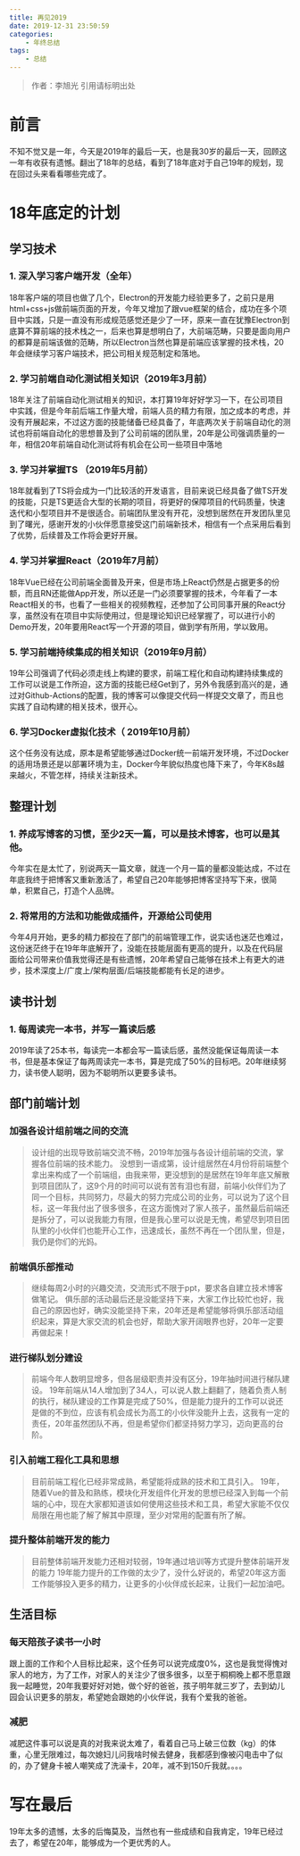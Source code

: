 ```yaml
---
title: 再见2019
date: 2019-12-31 23:50:59
categories: 
	- 年终总结
tags: 
	- 总结
---
```

> 作者：李旭光
> 引用请标明出处


# 前言
不知不觉又是一年，今天是2019年的最后一天，也是我30岁的最后一天，回顾这一年有收获有遗憾。翻出了18年的总结，看到了18年底对于自己19年的规划，现在回过头来看看哪些完成了。
# 18年底定的计划
## 学习技术
### 1. 深入学习客户端开发（全年）
18年客户端的项目也做了几个，Electron的开发能力经验更多了，之前只是用html+css+js做前端页面的开发，今年又增加了跟vue框架的结合，成功在多个项目中实践，只是一直没有形成规范感觉还是少了一环，原来一直在犹豫Electron到底算不算前端的技术栈之一，后来也算是想明白了，大前端范畴，只要是面向用户的都算是前端该做的范畴，所以Electron当然也算是前端应该掌握的技术栈，20年会继续学习客户端技术，把公司相关规范制定和落地。

### 2. 学习前端自动化测试相关知识（2019年3月前）
18年关注了前端自动化测试相关的知识，本打算19年好好学习一下，在公司项目中实践，但是今年前后端工作量大增，前端人员的精力有限，加之成本的考虑，并没有开展起来，不过这方面的技能储备已经具备了，年底两次关于前端自动化的测试也将前端自动化的思想普及到了公司前端的团队里，20年是公司强调质量的一年，相信20年前端自动化测试将有机会在公司一些项目中落地

### 3. 学习并掌握TS  （2019年5月前）
18年就看到了TS将会成为一门比较活的开发语言，目前来说已经具备了做TS开发的技能，只是TS更适合大型的长期的项目，将更好的保障项目的代码质量，快速迭代和小型项目并不是很适合。前端团队里没有开花，没想到居然在开发团队里见到了曙光，感谢开发的小伙伴愿意接受这门前端新技术，相信有一个点采用后看到了优势，后续普及工作将会更好开展。

### 4. 学习并掌握React（2019年7月前）
18年Vue已经在公司前端全面普及开来，但是市场上React仍然是占据更多的份额，而且RN还能做App开发，所以还是一门必须要掌握的技术，今年看了一本React相关的书，也看了一些相关的视频教程，还参加了公司同事开展的React分享，虽然没有在项目中实际使用过，但是理论知识已经掌握了，可以进行小的Demo开发，20年要用React写一个开源的项目，做到学有所用，学以致用。

### 5. 学习前端持续集成的相关知识（2019年9月前）
19年公司强调了代码必须走线上构建的要求，前端工程化和自动构建持续集成的工作可以说是工作所迫，这方面的技能已经Get到了，另外令我感到高兴的是，通过对Github-Actions的配置，我的博客可以像提交代码一样提交文章了，而且也实践了自动构建的相关技术，很开心。

### 6. 学习Docker虚拟化技术（ 2019年10月前）
这个任务没有达成，原本是希望能够通过Docker统一前端开发环境，不过Docker的适用场景还是以部署环境为主，Docker今年貌似热度也降下来了，今年K8s越来越火，不管怎样，持续关注新技术。

## 整理计划
### 1. 养成写博客的习惯，至少2天一篇，可以是技术博客，也可以是其他。
今年实在是太忙了，别说两天一篇文章，就连一个月一篇的量都没能达成，不过在年底我终于把博客又重新激活了，希望自己20年能够把博客坚持写下来，很简单，积累自己，打造个人品牌。

### 2. 将常用的方法和功能做成插件，开源给公司使用
今年4月开始，更多的精力都投在了部门的前端管理工作，说实话也迷茫也难过，这份迷茫终于在19年年底解开了，没能在技能层面有更高的提升，以及在代码层面给公司带来价值我觉得还是有些遗憾，20年希望自己能够在技术上有更大的进步，技术深度上/广度上/架构层面/后端技能都能有长足的进步。

## 读书计划
### 1. 每周读完一本书，并写一篇读后感
2019年读了25本书，每读完一本都会写一篇读后感，虽然没能保证每周读一本书，但是基本保证了每两周读完一本书，算是完成了50%的目标吧。20年继续努力，读书使人聪明，因为不聪明所以更要多读书。

## 部门前端计划
### 加强各设计组前端之间的交流
> 设计组的出现导致前端交流不畅，2019年加强与各设计组前端的交流，掌握各位前端的技术能力。
没想到一语成第，设计组居然在4月份将前端整个拿出来构成了一个前端组，由我来带，更没想到的是居然在19年年底又解散到项目团队了，这9个月的时间可以说有苦有泪也有甜，前端小伙伴们为了同一个目标，共同努力，尽最大的努力完成公司的业务，可以说为了这个目标，这一年我付出了很多很多，在这方面愧对了家人孩子，虽然最后前端还是拆分了，可以说我能力有限，但是我心里可以说是无愧，希望尽到项目团队里的小伙伴们也能开心工作，迅速成长，虽然不再在一个团队里，但是，我仍是你们的光妈。
### 前端俱乐部推动
> 继续每周2小时的兴趣交流，交流形式不限于ppt，要求各自建立技术博客做笔记。
俱乐部的活动最后还是没能坚持下来，大家工作比较忙也好，我自己的原因也好，确实没能坚持下来，20年还是希望能够将俱乐部活动组织起来，算是大家交流的机会也好，帮助大家开阔眼界也好，20年一定要再做起来！
### 进行梯队划分建设
> 前端今年人数明显增多，但各层级职责并没有区分，19年抽时间进行梯队建设。
19年前端从14人增加到了34人，可以说人数上翻翻了，随着负责人制的执行，梯队建设的工作算是完成了50%，但是能力提升的工作可以说还是做的不到位，应该有机会成长为高工的小伙伴没能升上去，这我有一定的责任，20年虽然团队不再，但是希望你们都坚持努力学习，迈向更高的台阶。
### 引入前端工程化工具和思想
> 目前前端工程化已经非常成熟，希望能将成熟的技术和工具引入。
19年，随着Vue的普及和熟练，模块化开发组件化开发的思想已经深入到每一个前端的心中，现在大家都知道该如何使用这些技术和工具，希望大家能不仅仅局限在用也能了解了解其中原理，至少对常用的配置有所了解。
### 提升整体前端开发的能力
> 目前整体前端开发能力还相对较弱，19年通过培训等方式提升整体前端开发的能力
19年能力提升的工作做的太少了，没什么好说的，希望20年这方面工作能够投入更多的精力，让更多的小伙伴成长起来，让我们一起加油吧。

## 生活目标
### 每天陪孩子读书一小时
跟上面的工作和个人目标比起来，这个任务可以说完成度0%，这也是我觉得愧对家人的地方，为了工作，对家人的关注少了很多很多，以至于桐桐晚上都不愿意跟我一起睡觉，20年我要好好对她，做个好的爸爸，孩子明年就三岁了，去到幼儿园会认识更多的朋友，希望她会跟她的小伙伴说，我有个爱我的爸爸。
### 减肥
减肥这件事可以说是真的对我来说太难了，看着自己马上破三位数（kg）的体重，心里无限难过，每次媳妇儿问我啥时候去健身，我都感到像被闪电击中了似的，办了健身卡被人嘲笑成了洗澡卡，20年，减不到150斤我就。。。。

# 写在最后
19年太多的遗憾，太多的后悔莫及，当然也有一些成绩和自我肯定，19年已经过去了，希望在20年，能够成为一个更优秀的人。